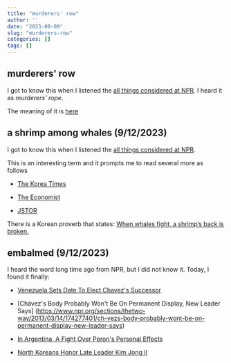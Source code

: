 ```yaml
---
title: "murderers' row"
author: ''
date: "2023-09-09"
slug: "murderers-row"
categories: []
tags: []
---
```


## murderers' row

 I got to know this when I listened the [all things considered at NPR](https://www.npr.org/transcripts/1198029284). I heard it as *murderers' rope*.
 
 The meaning of it is [here](https://www.urbandictionary.com/define.php?term=murderers%27%20row)
 
 
## a shrimp among whales (9/12/2023)

I got to know this when I listened the [all things considered at NPR](https://www.npr.org/2023/09/11/1198805479/putins-meeting-with-kim-jong-un-is-about-getting-weapons-and-ammunition-experts-). 

This is an interesting term and it prompts me to read several more as follows

- [The Korea Times](https://www.koreatimes.co.kr/www/opinion/2021/12/353_319709.html)

- [The Economist](https://www.economist.com/asia/2016/10/27/a-shrimp-among-whales)

- [JSTOR](https://www.jstor.org/stable/resrep03637.5)

There is a Korean proverb that states: [When whales fight, a shrimp’s back is broken. ](https://www.rochesterfirst.com/outdoor-sports/winter-sports/korea-has-always-felt-like-a-shrimp-between-whales/)

## embalmed (9/12/2023)

I heard the word long time ago from NPR, but I did not know it. Today, I found it finally:

- [Venezuela Sets Date To Elect Chavez's Successor](https://www.npr.org/sections/thetwo-way/2013/03/09/173905134/venezuela-sets-special-election-date-to-name-chavezs-successor)

- [Chávez's Body Probably Won't Be On Permanent Display, New Leader Says] (https://www.npr.org/sections/thetwo-way/2013/03/14/174277401/ch-vezs-body-probably-wont-be-on-permanent-display-new-leader-says)

- [In Argentina, A Fight Over Peron's Personal Effects](https://www.npr.org/2011/02/08/133576473/in-argentina-a-fight-over-perons-personal-effects)

- [North Koreans Honor Late Leader Kim Jong Il](https://www.npr.org/2011/12/20/144000107/north-koreans-honor-kim-jong-il)